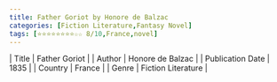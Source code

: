 ```yaml
---
title: Father Goriot by Honore de Balzac
categories: [Fiction Literature,Fantasy Novel]
tags: [⭐⭐⭐⭐⭐⭐⭐⭐☆☆ 8/10,France,novel]
---
```

        
| Title | Father Goriot  |
| Author |  Honore de Balzac  |
| Publication Date | 1835   |
| Country | France |
| Genre | Fiction Literature  |
        